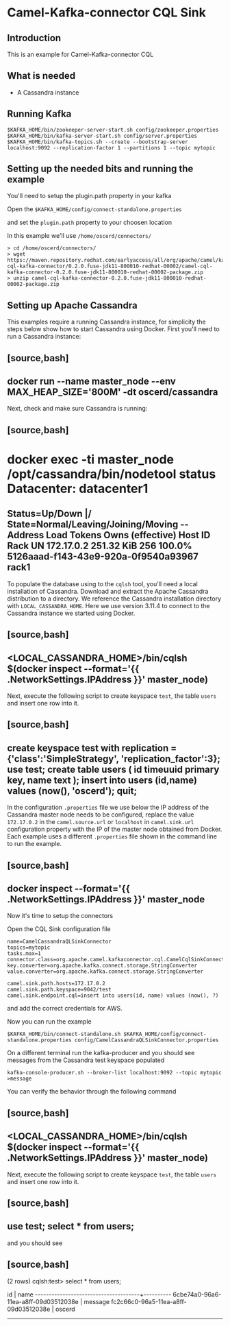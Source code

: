 # Camel-Kafka-connector CQL Sink

## Introduction

This is an example for Camel-Kafka-connector CQL

## What is needed

- A Cassandra instance

## Running Kafka

```
$KAFKA_HOME/bin/zookeeper-server-start.sh config/zookeeper.properties
$KAFKA_HOME/bin/kafka-server-start.sh config/server.properties
$KAFKA_HOME/bin/kafka-topics.sh --create --bootstrap-server localhost:9092 --replication-factor 1 --partitions 1 --topic mytopic
```

## Setting up the needed bits and running the example

You'll need to setup the plugin.path property in your kafka

Open the `$KAFKA_HOME/config/connect-standalone.properties`

and set the `plugin.path` property to your choosen location

In this example we'll use `/home/oscerd/connectors/`

```
> cd /home/oscerd/connectors/
> wget https://maven.repository.redhat.com/earlyaccess/all/org/apache/camel/kafkaconnector/camel-cql-kafka-connector/0.2.0.fuse-jdk11-800010-redhat-00002/camel-cql-kafka-connector-0.2.0.fuse-jdk11-800010-redhat-00002-package.zip
> unzip camel-cql-kafka-connector-0.2.0.fuse-jdk11-800010-redhat-00002-package.zip
```

## Setting up Apache Cassandra

This examples require a running Cassandra instance, for simplicity the steps below show how to start Cassandra using Docker. First you'll need to run a Cassandra instance:

[source,bash]
----
docker run --name master_node --env MAX_HEAP_SIZE='800M' -dt oscerd/cassandra
----

Next, check and make sure Cassandra is running:

[source,bash]
----
docker exec -ti master_node /opt/cassandra/bin/nodetool status
Datacenter: datacenter1
=======================
Status=Up/Down
|/ State=Normal/Leaving/Joining/Moving
--  Address     Load       Tokens       Owns (effective)  Host ID                               Rack
UN  172.17.0.2  251.32 KiB  256          100.0%            5126aaad-f143-43e9-920a-0f9540a93967  rack1
----

To populate the database using to the `cqlsh` tool, you'll need a local installation of Cassandra. Download and extract the Apache Cassandra distribution to a directory. We reference the Cassandra installation directory with `LOCAL_CASSANDRA_HOME`. Here we use version 3.11.4 to connect to the Cassandra instance we started using Docker.

[source,bash]
----
<LOCAL_CASSANDRA_HOME>/bin/cqlsh $(docker inspect --format='{{ .NetworkSettings.IPAddress }}' master_node)
----

Next, execute the following script to create keyspace `test`, the table `users` and insert one row into it.

[source,bash]
----
create keyspace test with replication = {'class':'SimpleStrategy', 'replication_factor':3};
use test;
create table users ( id timeuuid primary key, name text );
insert into users (id,name) values (now(), 'oscerd');
quit;
----

In the configuration `.properties` file we use below the IP address of the Cassandra master node needs to be configured, replace the value `172.17.0.2` in the `camel.source.url` or `localhost` in `camel.sink.url` configuration property with the IP of the master node obtained from Docker. Each example uses a different `.properties` file shown in the command line to run the example.

[source,bash]
----
docker inspect --format='{{ .NetworkSettings.IPAddress }}' master_node
----

Now it's time to setup the connectors

Open the CQL Sink configuration file

```
name=CamelCassandraQLSinkConnector
topics=mytopic
tasks.max=1
connector.class=org.apache.camel.kafkaconnector.cql.CamelCqlSinkConnector
key.converter=org.apache.kafka.connect.storage.StringConverter
value.converter=org.apache.kafka.connect.storage.StringConverter

camel.sink.path.hosts=172.17.0.2
camel.sink.path.keyspace=9042/test
camel.sink.endpoint.cql=insert into users(id, name) values (now(), ?)
```

and add the correct credentials for AWS.

Now you can run the example

```
$KAFKA_HOME/bin/connect-standalone.sh $KAFKA_HOME/config/connect-standalone.properties config/CamelCassandraQLSinkConnector.properties
```

On a different terminal run the kafka-producer and you should see messages from the Cassandra test keyspace populated

```
kafka-console-producer.sh --broker-list localhost:9092 --topic mytopic
>message
```
You can verify the behavior through the following command

[source,bash]
----
<LOCAL_CASSANDRA_HOME>/bin/cqlsh $(docker inspect --format='{{ .NetworkSettings.IPAddress }}' master_node)
----

Next, execute the following script to create keyspace `test`, the table `users` and insert one row into it.

[source,bash]
----
use test;
select * from users;
----

and you should see

[source,bash]
----
(2 rows)
cqlsh:test> select * from users;

 id                                   | name
--------------------------------------+----------
 6cbe74a0-96a6-11ea-a8ff-09d03512038e | message
 fc2c66c0-96a5-11ea-a8ff-09d03512038e |  oscerd

----


